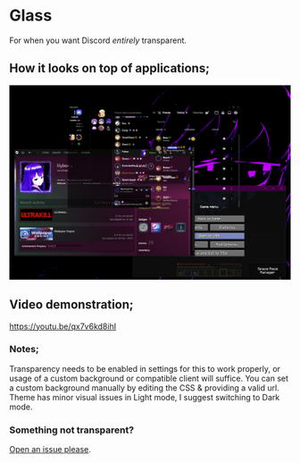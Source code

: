 # Glass
For when you want Discord *entirely* transparent.
## How it looks on top of applications;
![Glass](https://github.com/Lylythii/Glass/blob/main/glass.PNG)
## Video demonstration;
https://youtu.be/qx7v6kd8ihI

### Notes;
Transparency needs to be enabled in settings for this to work properly, or usage of a custom background or compatible client will suffice.
You can set a custom background manually by editing the CSS & providing a valid url.
Theme has minor visual issues in Light mode, I suggest switching to Dark mode.

### Something not transparent?
[Open an issue please](https://github.com/Lylythii/Glass/issues/new).
